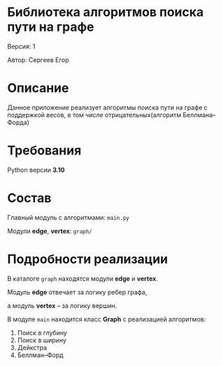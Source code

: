 # Библиотека алгоритмов поиска пути на графе
Версия: 1

Автор: Сергеев Егор

# Описание
Данное приложение реализует алгоритмы поиска пути на графе с поддержкой весов,
в том числе отрицательных(алгоритм Беллмана–Форда)

# Требования
Python версии **3.10**

# Состав
Главный модуль c алгоритмами: `main.py`

Модули **edge**, **vertex**: `graph/`

# Подробности реализации
В каталоге `graph` находятся модули **edge** и **vertex**.

Модуль **edge** отвечает за логику ребер графа,

а модуль **vertex** – за логику вершин.

В модуле `main` находится класс **Graph** с реализацией алгоритмов:
1) Поиск в глубину
2) Поиск в ширину
3) Дейкстра
4) Беллман–Форд
